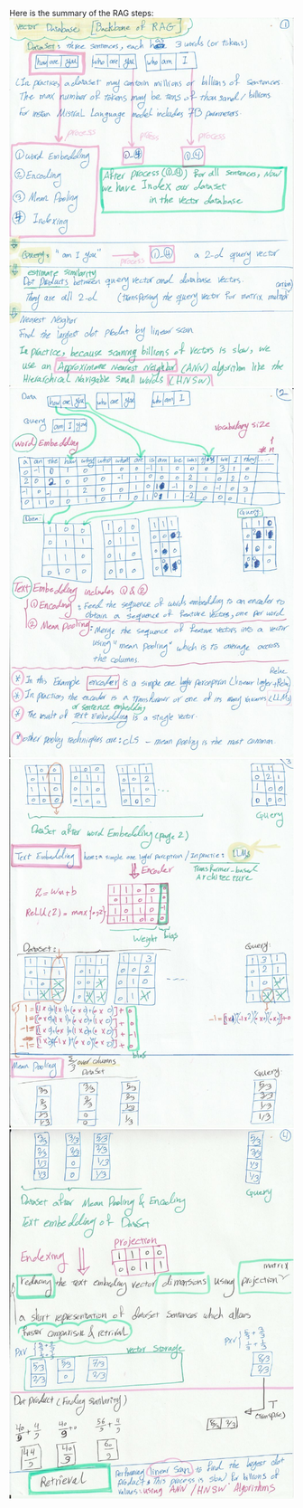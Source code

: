 Here is the summary of the RAG steps: 
![Image 1 Description](images/P1.jpeg)
![Image 1 Description](images/P2.jpeg)
![Image 1 Description](images/P3.jpeg)
![Image 1 Description](images/P4.jpeg)
